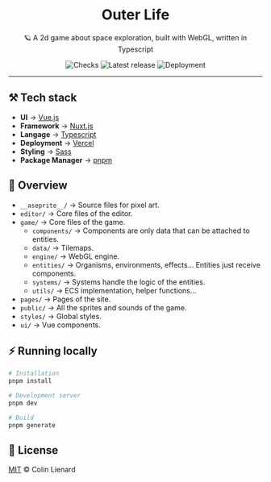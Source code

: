 <div align="center">

# Outer Life

🪐 A 2d game about space exploration, built with WebGL, written in Typescript

![Checks](https://img.shields.io/github/workflow/status/ColinLienard/outerlife/CI) ![Latest release](https://img.shields.io/github/v/release/ColinLienard/outerlife) ![Deployment](https://img.shields.io/website?url=https%3A%2F%2Fouterlife.vercel.app)

</div>

---

## ⚒️ Tech stack

- **UI** → [Vue.js](https://vuejs.org/)
- **Framework** → [Nuxt.js](https://nuxtjs.org/)
- **Langage** → [Typescript](https://www.typescriptlang.org/)
- **Deployment** → [Vercel](https://vercel.com/)
- **Styling** → [Sass](https://sass-lang.com/)
- **Package Manager** → [pnpm](https://pnpm.io/)

## 🔎 Overview

- `__aseprite__/` → Source files for pixel art.
- `editor/` → Core files of the editor.
- `game/` → Core files of the game.
  - `components/` → Components are only data that can be attached to entities.
  - `data/` → Tilemaps.
  - `engine/` → WebGL engine.
  - `entities/` → Organisms, environments, effects... Entities just receive components.
  - `systems/` → Systems handle the logic of the entities.
  - `utils/` → ECS implementation, helper functions...
- `pages/` → Pages of the site.
- `public/` → All the sprites and sounds of the game.
- `styles/` → Global styles.
- `ui/` → Vue components.

## ⚡ Running locally

```bash
# Installation
pnpm install

# Development server
pnpm dev

# Build
pnpm generate
```

## 📄 License

[MIT](./LICENSE) © Colin Lienard
